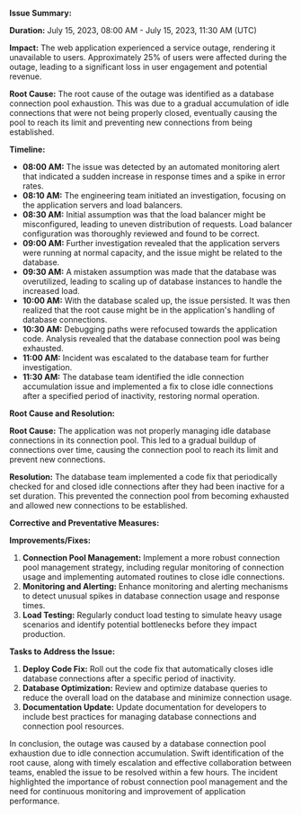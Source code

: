**Issue Summary:**

**Duration:** July 15, 2023, 08:00 AM - July 15, 2023, 11:30 AM (UTC)

**Impact:** The web application experienced a service outage, rendering it unavailable to users. Approximately 25% of users were affected during the outage, leading to a significant loss in user engagement and potential revenue.

**Root Cause:** The root cause of the outage was identified as a database connection pool exhaustion. This was due to a gradual accumulation of idle connections that were not being properly closed, eventually causing the pool to reach its limit and preventing new connections from being established.

**Timeline:**

- **08:00 AM:** The issue was detected by an automated monitoring alert that indicated a sudden increase in response times and a spike in error rates.
- **08:10 AM:** The engineering team initiated an investigation, focusing on the application servers and load balancers.
- **08:30 AM:** Initial assumption was that the load balancer might be misconfigured, leading to uneven distribution of requests. Load balancer configuration was thoroughly reviewed and found to be correct.
- **09:00 AM:** Further investigation revealed that the application servers were running at normal capacity, and the issue might be related to the database.
- **09:30 AM:** A mistaken assumption was made that the database was overutilized, leading to scaling up of database instances to handle the increased load.
- **10:00 AM:** With the database scaled up, the issue persisted. It was then realized that the root cause might be in the application's handling of database connections.
- **10:30 AM:** Debugging paths were refocused towards the application code. Analysis revealed that the database connection pool was being exhausted.
- **11:00 AM:** Incident was escalated to the database team for further investigation.
- **11:30 AM:** The database team identified the idle connection accumulation issue and implemented a fix to close idle connections after a specified period of inactivity, restoring normal operation.

**Root Cause and Resolution:**

**Root Cause:** The application was not properly managing idle database connections in its connection pool. This led to a gradual buildup of connections over time, causing the connection pool to reach its limit and prevent new connections.

**Resolution:** The database team implemented a code fix that periodically checked for and closed idle connections after they had been inactive for a set duration. This prevented the connection pool from becoming exhausted and allowed new connections to be established.

**Corrective and Preventative Measures:**

**Improvements/Fixes:**

1. **Connection Pool Management:** Implement a more robust connection pool management strategy, including regular monitoring of connection usage and implementing automated routines to close idle connections.
2. **Monitoring and Alerting:** Enhance monitoring and alerting mechanisms to detect unusual spikes in database connection usage and response times.
3. **Load Testing:** Regularly conduct load testing to simulate heavy usage scenarios and identify potential bottlenecks before they impact production.

**Tasks to Address the Issue:**

1. **Deploy Code Fix:** Roll out the code fix that automatically closes idle database connections after a specific period of inactivity.
2. **Database Optimization:** Review and optimize database queries to reduce the overall load on the database and minimize connection usage.
3. **Documentation Update:** Update documentation for developers to include best practices for managing database connections and connection pool resources.

In conclusion, the outage was caused by a database connection pool exhaustion due to idle connection accumulation. Swift identification of the root cause, along with timely escalation and effective collaboration between teams, enabled the issue to be resolved within a few hours. The incident highlighted the importance of robust connection pool management and the need for continuous monitoring and improvement of application performance.
